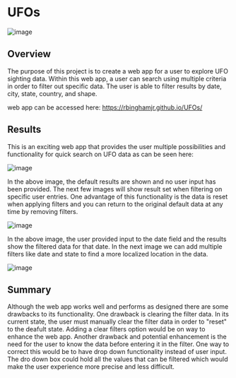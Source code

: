 # UFOs

![image](https://user-images.githubusercontent.com/90691846/144227539-6e384a59-8d58-479c-8cb5-ca83de38b28d.png)

## Overview

The purpose of this project is to create a web app for a user to explore UFO sighting data. Within this web app, a user can search using multiple criteria in order to filter out specific data. The user is able to filter results by date, city, state, country, and shape.

web app can be accessed here: https://rbinghamjr.github.io/UFOs/

## Results

This is an exciting web app that provides the user multiple possibilities and functionality for quick search on UFO data as can be seen here:

![image](https://user-images.githubusercontent.com/90691846/144228526-2e413a09-e735-4c63-8625-fccc35f57c92.png)

In the above image, the default results are shown and no user input has been provided. The next few images will show result set when filtering on specific user entries. One advantage of this functionality is the data is reset when applying filters and you can return to the original default data at any time by removing filters.

![image](https://user-images.githubusercontent.com/90691846/144229078-023cddaf-09ff-4ff5-8422-4a1494ca86ad.png)

In the above image, the user provided input to the date field and the results show the filtered data for that date. In the next image we can add multiple filters like date and state to find a more localized location in the data.

![image](https://user-images.githubusercontent.com/90691846/144230420-0d7e8fca-e0cd-4429-9d8d-013844135482.png)



## Summary

Although the web app works well and performs as designed there are some drawbacks to its functionality. One drawback is clearing the filter data. In its current state, the user must manually clear the filter data in order to "reset" to the deafult state. Adding a clear filters option would be on way to enhance the web app. Another drawback and potential enhancement is the need for the user to know the data before entering it in the filter. One way to correct this would be to have drop down functionality instead of user input. The dro down box could hold all the values that can be filtered which would make the user experience more precise and less difficult.
